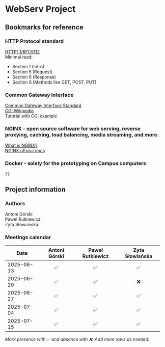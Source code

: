 # WebServ Project

## Bookmarks for reference

### HTTP Protocol standard
[HTTP1.1/RFC9112](https://www.rfc-editor.org/info/rfc9112)<br>
Minimal read:<br>
- Section 1 (Intro)
- Section 5 (Request)
- Section 6 (Response)
- Section 9 (Methods like GET, POST, PUT)

### Common Gateway Interface
[Common Gateway Interface Standard](https://www.rfc-editor.org/info/rfc3875)<br>
[CGI Wikipedia](https://en.wikipedia.org/wiki/Common_Gateway_Interface)<br>
[Tutorial with CGI example](https://www.tutorialspoint.com/cplusplus/cpp_web_programming.htm)<br>

### NGINX - open source software for web serving, reverse proxying, caching, load balancing, media streaming, and more.
[What is NGINX?](https://www.f5.com/glossary/nginx)<br>
[NGINX official docs](https://nginx.org/en/docs/)<br>

### Docker - solely for the prototyping on Campus computers
??

## Project information

### Authors
Antoni Górski<br>
Paweł Rutkiewicz<br>
Zyta Słowiańska<br>

### Meetings calendar
| Date       | Antoni Górski | Paweł Rutkiewicz | Zyta Słowiańska |
|------------|:-------------:|:----------------:|:---------------:|
| 2025-06-13 |      ✅       |        ✅        |       ✅        |
| 2025-06-20 |      ✅       |        ✅        |       ❌        |
| 2025-06-27 |      ✅       |        ✅        |       ✅        |
| 2025-07-04 |      ✅       |        ✅        |       ✅        |
| 2025-07-15 |      ✅       |        ✅        |       ✅        |

*Mark presence with ✅ and absence with ❌. Add more rows as needed.*
